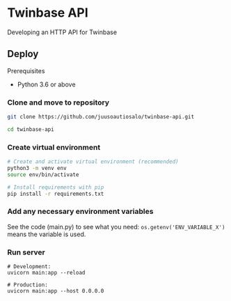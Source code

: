 # Twinbase API

Developing an HTTP API for Twinbase

## Deploy

Prerequisites
- Python 3.6 or above

### Clone and move to repository
```sh
git clone https://github.com/juusoautiosalo/twinbase-api.git

cd twinbase-api
```

### Create virtual environment

```sh
# Create and activate virtual environment (recommended)
python3 -m venv env
source env/bin/activate

# Install requirements with pip
pip install -r requirements.txt
```

### Add any necessary environment variables

See the code (main.py) to see what you need: `os.getenv('ENV_VARIABLE_X')` means the variable is used.


### Run server
```
# Development:
uvicorn main:app --reload

# Production:
uvicorn main:app --host 0.0.0.0
```




